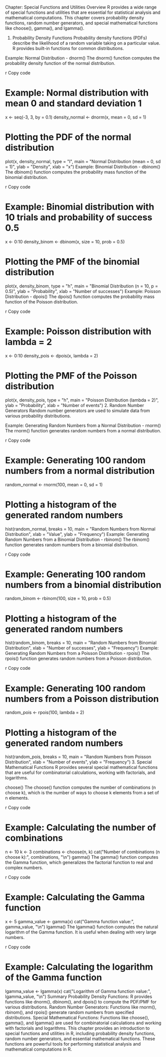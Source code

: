 Chapter: Special Functions and Utilities
Overview
R provides a wide range of special functions and utilities that are essential for statistical analysis and mathematical computations. This chapter covers probability density functions, random number generators, and special mathematical functions like choose(), gamma(), and lgamma().

1. Probability Density Functions
Probability density functions (PDFs) describe the likelihood of a random variable taking on a particular value. R provides built-in functions for common distributions.

Example: Normal Distribution - dnorm()
The dnorm() function computes the probability density function of the normal distribution.

r
Copy code
# Example: Normal distribution with mean 0 and standard deviation 1
x <- seq(-3, 3, by = 0.1)
density_normal <- dnorm(x, mean = 0, sd = 1)

# Plotting the PDF of the normal distribution
plot(x, density_normal, type = "l", main = "Normal Distribution (mean = 0, sd = 1)",
     ylab = "Density", xlab = "x")
Example: Binomial Distribution - dbinom()
The dbinom() function computes the probability mass function of the binomial distribution.

r
Copy code
# Example: Binomial distribution with 10 trials and probability of success 0.5
x <- 0:10
density_binom <- dbinom(x, size = 10, prob = 0.5)

# Plotting the PMF of the binomial distribution
plot(x, density_binom, type = "h", main = "Binomial Distribution (n = 10, p = 0.5)",
     ylab = "Probability", xlab = "Number of successes")
Example: Poisson Distribution - dpois()
The dpois() function computes the probability mass function of the Poisson distribution.

r
Copy code
# Example: Poisson distribution with lambda = 2
x <- 0:10
density_pois <- dpois(x, lambda = 2)

# Plotting the PMF of the Poisson distribution
plot(x, density_pois, type = "h", main = "Poisson Distribution (lambda = 2)",
     ylab = "Probability", xlab = "Number of events")
2. Random Number Generators
Random number generators are used to simulate data from various probability distributions.

Example: Generating Random Numbers from a Normal Distribution - rnorm()
The rnorm() function generates random numbers from a normal distribution.

r
Copy code
# Example: Generating 100 random numbers from a normal distribution
random_normal <- rnorm(100, mean = 0, sd = 1)

# Plotting a histogram of the generated random numbers
hist(random_normal, breaks = 10, main = "Random Numbers from Normal Distribution",
     xlab = "Value", ylab = "Frequency")
Example: Generating Random Numbers from a Binomial Distribution - rbinom()
The rbinom() function generates random numbers from a binomial distribution.

r
Copy code
# Example: Generating 100 random numbers from a binomial distribution
random_binom <- rbinom(100, size = 10, prob = 0.5)

# Plotting a histogram of the generated random numbers
hist(random_binom, breaks = 10, main = "Random Numbers from Binomial Distribution",
     xlab = "Number of successes", ylab = "Frequency")
Example: Generating Random Numbers from a Poisson Distribution - rpois()
The rpois() function generates random numbers from a Poisson distribution.

r
Copy code
# Example: Generating 100 random numbers from a Poisson distribution
random_pois <- rpois(100, lambda = 2)

# Plotting a histogram of the generated random numbers
hist(random_pois, breaks = 10, main = "Random Numbers from Poisson Distribution",
     xlab = "Number of events", ylab = "Frequency")
3. Special Mathematical Functions
R provides several special mathematical functions that are useful for combinatorial calculations, working with factorials, and logarithms.

choose()
The choose() function computes the number of combinations (n choose k), which is the number of ways to choose k elements from a set of n elements.

r
Copy code
# Example: Calculating the number of combinations
n <- 10
k <- 3
combinations <- choose(n, k)
cat("Number of combinations (n choose k):", combinations, "\n")
gamma()
The gamma() function computes the Gamma function, which generalizes the factorial function to real and complex numbers.

r
Copy code
# Example: Calculating the Gamma function
x <- 5
gamma_value <- gamma(x)
cat("Gamma function value:", gamma_value, "\n")
lgamma()
The lgamma() function computes the natural logarithm of the Gamma function. It is useful when dealing with very large numbers.

r
Copy code
# Example: Calculating the logarithm of the Gamma function
lgamma_value <- lgamma(x)
cat("Logarithm of Gamma function value:", lgamma_value, "\n")
Summary
Probability Density Functions: R provides functions like dnorm(), dbinom(), and dpois() to compute the PDF/PMF for various distributions.
Random Number Generators: Functions like rnorm(), rbinom(), and rpois() generate random numbers from specified distributions.
Special Mathematical Functions: Functions like choose(), gamma(), and lgamma() are used for combinatorial calculations and working with factorials and logarithms.
This chapter provides an introduction to special functions and utilities in R, including probability density functions, random number generators, and essential mathematical functions. These functions are powerful tools for performing statistical analysis and mathematical computations in R.
